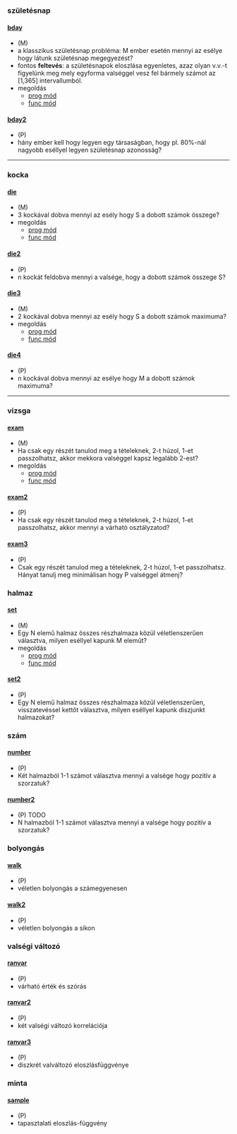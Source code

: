 ### születésnap
#### [bday](bday/doc/desc.pdf)
* (M)
* a klasszikus születésnap probléma: M ember esetén mennyi az esélye 
hogy látunk születésnap megegyezést?
* fontos **feltevés**: a születésnapok eloszlása egyenletes, azaz
olyan v.v.-t figyelünk meg mely egyforma valséggel vesz fel bármely számot az [1,365] intervallumból.
* megoldás
  * [prog mód](bday/doc/pexample.md)
  * [func mód](bday/doc/fexample.md)


#### [bday2](bday2/doc/desc.pdf)
* (P)
* hány ember kell hogy legyen egy társaságban, hogy 
pl. 80%-nál nagyobb eséllyel legyen születésnap azonosság?


---


### kocka
#### [die](die/doc/desc.pdf)
* (M)
* 3 kockával dobva mennyi az esély hogy S a dobott számok összege?
* megoldás
  * [prog mód](diesum3/doc/pexample.md)
  * [func mód](diesum3/doc/fexample.md)


#### [die2](die2/doc/desc.pdf)
* (P)
* n kockát feldobva mennyi a valsége, hogy a dobott számok összege S?


#### [die3](die3/doc/desc.pdf)
* (M)
* 2 kockával dobva mennyi az esély hogy S a dobott számok maximuma?
* megoldás
  * [prog mód](die3/doc/pexample.md)
  * [func mód](die3/doc/fexample.md)


#### [die4](die4/doc/desc.pdf)
* (P)
* n kockával dobva mennyi az esélye hogy M a dobott számok maximuma?


---


### vizsga
#### [exam](exam/doc/desc.pdf)
* (M)
* Ha csak egy részét tanulod meg a tételeknek, 2-t húzol, 1-et passzolhatsz, 
  akkor mekkora valséggel kapsz legalább 2-est?
* megoldás
  * [prog mód](exam/doc/pexample.md)
  * [func mód](exam/doc/fexample.md)


#### [exam2](exam2/doc/desc.pdf)
* (P)
* Ha csak egy részét tanulod meg a tételeknek, 2-t húzol, 1-et passzolhatsz, 
  akkor mennyi a várható osztályzatod?

#### [exam3](exam3/doc/desc.pdf)
* (P)
* Csak egy részét tanulod meg a tételeknek, 2-t húzol, 1-et passzolhatsz.
  Hányat tanulj meg minimálisan hogy P valséggel átmenj?



### halmaz
#### [set](set/doc/desc.pdf)
* (M)
* Egy N elemű halmaz összes részhalmaza közül véletlenszerűen választva, milyen eséllyel kapunk M eleműt?
* megoldás
  * [prog mód](set/doc/pexample.md)
  * [func mód](set/doc/fexample.md)

#### [set2](set2/doc/desc.pdf)
* (P)
* Egy N elemű halmaz összes részhalmaza közül véletlenszerűen, visszatevéssel kettőt választva, 
  milyen eséllyel kapunk diszjunkt halmazokat?


### szám
#### [number](number/doc/desc.pdf)
* (P)
* Két halmazból 1-1 számot választva mennyi a valsége hogy pozitív a szorzatuk?

#### [number2](number2/doc/desc.pdf)
* (P) TODO
* N halmazból 1-1 számot választva mennyi a valsége hogy pozitív a szorzatuk?





### bolyongás
#### [walk](walk/doc/desc.pdf)
* (P)
* véletlen bolyongás a számegyenesen

#### [walk2](walk2/doc/desc.pdf)
* (P)
* véletlen bolyongás a síkon



### valségi változó
#### [ranvar](ranvar/doc/desc.pdf)
* (P)
* várható érték és szórás

#### [ranvar2](ranvar2/doc/desc.pdf)
* (P)
* két valségi változó korrelációja

#### [ranvar3](ranvar3/doc/desc.pdf)
* (P)
* diszkrét valváltozó eloszlásfüggvénye



### minta
#### [sample](sample/doc/desc.pdf)
* (P)
* tapasztalati eloszlás-függvény


